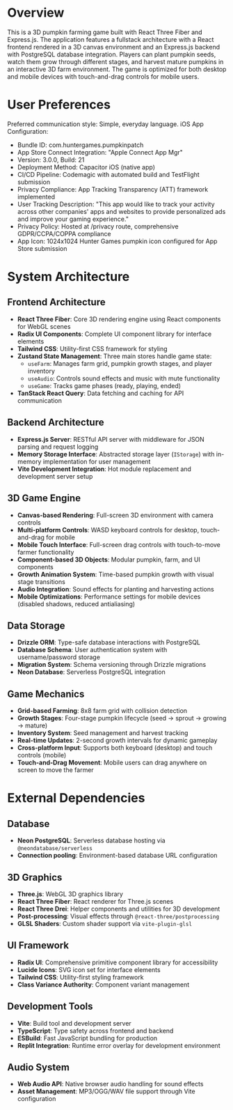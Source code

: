 # Overview

This is a 3D pumpkin farming game built with React Three Fiber and Express.js. The application features a fullstack architecture with a React frontend rendered in a 3D canvas environment and an Express.js backend with PostgreSQL database integration. Players can plant pumpkin seeds, watch them grow through different stages, and harvest mature pumpkins in an interactive 3D farm environment. The game is optimized for both desktop and mobile devices with touch-and-drag controls for mobile users.

# User Preferences

Preferred communication style: Simple, everyday language.
iOS App Configuration: 
- Bundle ID: com.huntergames.pumpkinpatch
- App Store Connect Integration: "Apple Connect App Mgr"
- Version: 3.0.0, Build: 21
- Deployment Method: Capacitor iOS (native app)
- CI/CD Pipeline: Codemagic with automated build and TestFlight submission
- Privacy Compliance: App Tracking Transparency (ATT) framework implemented
- User Tracking Description: "This app would like to track your activity across other companies' apps and websites to provide personalized ads and improve your gaming experience."
- Privacy Policy: Hosted at /privacy route, comprehensive GDPR/CCPA/COPPA compliance
- App Icon: 1024x1024 Hunter Games pumpkin icon configured for App Store submission

# System Architecture

## Frontend Architecture
- **React Three Fiber**: Core 3D rendering engine using React components for WebGL scenes
- **Radix UI Components**: Complete UI component library for interface elements
- **Tailwind CSS**: Utility-first CSS framework for styling
- **Zustand State Management**: Three main stores handle game state:
  - `useFarm`: Manages farm grid, pumpkin growth stages, and player inventory
  - `useAudio`: Controls sound effects and music with mute functionality
  - `useGame`: Tracks game phases (ready, playing, ended)
- **TanStack React Query**: Data fetching and caching for API communication

## Backend Architecture
- **Express.js Server**: RESTful API server with middleware for JSON parsing and request logging
- **Memory Storage Interface**: Abstracted storage layer (`IStorage`) with in-memory implementation for user management
- **Vite Development Integration**: Hot module replacement and development server setup

## 3D Game Engine
- **Canvas-based Rendering**: Full-screen 3D environment with camera controls
- **Multi-platform Controls**: WASD keyboard controls for desktop, touch-and-drag for mobile
- **Mobile Touch Interface**: Full-screen drag controls with touch-to-move farmer functionality
- **Component-based 3D Objects**: Modular pumpkin, farm, and UI components
- **Growth Animation System**: Time-based pumpkin growth with visual stage transitions
- **Audio Integration**: Sound effects for planting and harvesting actions
- **Mobile Optimizations**: Performance settings for mobile devices (disabled shadows, reduced antialiasing)

## Data Storage
- **Drizzle ORM**: Type-safe database interactions with PostgreSQL
- **Database Schema**: User authentication system with username/password storage
- **Migration System**: Schema versioning through Drizzle migrations
- **Neon Database**: Serverless PostgreSQL integration

## Game Mechanics
- **Grid-based Farming**: 8x8 farm grid with collision detection
- **Growth Stages**: Four-stage pumpkin lifecycle (seed → sprout → growing → mature)
- **Inventory System**: Seed management and harvest tracking
- **Real-time Updates**: 2-second growth intervals for dynamic gameplay
- **Cross-platform Input**: Supports both keyboard (desktop) and touch controls (mobile)
- **Touch-and-Drag Movement**: Mobile users can drag anywhere on screen to move the farmer

# External Dependencies

## Database
- **Neon PostgreSQL**: Serverless database hosting via `@neondatabase/serverless`
- **Connection pooling**: Environment-based database URL configuration

## 3D Graphics
- **Three.js**: WebGL 3D graphics library
- **React Three Fiber**: React renderer for Three.js scenes
- **React Three Drei**: Helper components and utilities for 3D development
- **Post-processing**: Visual effects through `@react-three/postprocessing`
- **GLSL Shaders**: Custom shader support via `vite-plugin-glsl`

## UI Framework
- **Radix UI**: Comprehensive primitive component library for accessibility
- **Lucide Icons**: SVG icon set for interface elements
- **Tailwind CSS**: Utility-first styling framework
- **Class Variance Authority**: Component variant management

## Development Tools
- **Vite**: Build tool and development server
- **TypeScript**: Type safety across frontend and backend
- **ESBuild**: Fast JavaScript bundling for production
- **Replit Integration**: Runtime error overlay for development environment

## Audio System
- **Web Audio API**: Native browser audio handling for sound effects
- **Asset Management**: MP3/OGG/WAV file support through Vite configuration